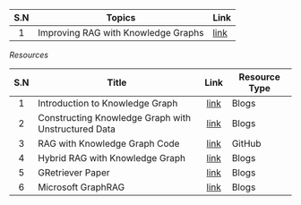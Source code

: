 | S.N | Topics | Link |
| :--: | ---- | ---- |
| 1 | Improving RAG with Knowledge Graphs | [link](./Improving-RAG-with-Knowledge-Graphs.md) |

*Resources*

| S.N | Title | Link | Resource Type |
| :--: | ---- | :--: | ---- |
| 1 | Introduction to Knowledge Graph | [link](https://neo4j.com/developer-blog/knowledge-graph-rag-application/) | Blogs |
| 2 | Constructing Knowledge Graph with Unstructured Data | [link](https://neo4j.com/developer-blog/construct-knowledge-graphs-unstructured-text/) | Blogs |
| 3 | RAG with Knowledge Graph Code | [link](https://github.com/tomasonjo/blogs/blob/master/llm/devops_rag.ipynb) | GitHub |
| 4 | Hybrid RAG with Knowledge Graph | [link](https://blog.langchain.dev/enhancing-rag-based-applications-accuracy-by-constructing-and-leveraging-knowledge-graphs/) | Blogs |
| 5 | GRetriever Paper | [link]([https://arxiv.org/pdf/2402.07630.pdf](https://arxiv.org/pdf/2402.07630.pdf)) | Blogs |
| 6 | Microsoft GraphRAG | [link]([https://www.microsoft.com/en-us/research/blog/graphrag-unlocking-llm-discovery-on-narrative-private-data/](https://www.microsoft.com/en-us/research/blog/graphrag-unlocking-llm-discovery-on-narrative-private-data/)) | Blogs |
